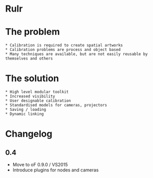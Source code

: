 Rulr
====


# The problem
	* Calibration is required to create spatial artworks
	* Calibration problems are process and object based
	* Many techniques are available, but are not easily reusable by themselves and others
	
# The solution
	* High level modular toolkit
	* Increased visibility
	* User designable calibration
	* Standardised models for cameras, projectors
	* Saving / loading
	* Dynamic linking

# Changelog

## 0.4

* Move to oF 0.9.0 / VS2015
* Introduce plugins for nodes and cameras 
